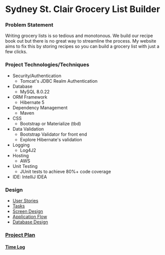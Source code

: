 # Sydney St. Clair Grocery List Builder

### Problem Statement
Writing grocery lists is so tedious and monotonous. We build our recipe book out but there is no great way to streamline 
the process. My website aims to fix this by storing recipes so you can build a grocery list with just a few clicks.

### Project Technologies/Techniques
* Security/Authentication
    * Tomcat's JDBC Realm Authentication
* Database
    * MySQL 8.0.22
* ORM Framework
    * Hibernate 5
* Dependency Management
    * Maven
* CSS
  * Bootstrap or Materialize (tbd)
* Data Validation
    * Bootstrap Validator for front end
    * Explore Hibernate's validation
* Logging
    * Log4J2
* Hosting
    * AWS
* Unit Testing
    * JUnit tests to achieve 80%+ code coverage
* IDE: IntelliJ IDEA

### Design
* [User Stories](DesignDocuments/UserStories.md)
* [Tasks]()
* [Screen Design]()
* [Application Flow](DesignDocuments/ApplicationFlow.md)
* [Database Design]()

### [Project Plan](ProjectPlan.md)

#### [Time Log](TimeLog.md)